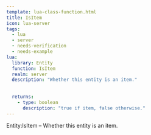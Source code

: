 ```yaml
---
template: lua-class-function.html
title: IsItem
icon: lua-server
tags:
  - lua
  - server
  - needs-verification
  - needs-example
lua:
  library: Entity
  function: IsItem
  realm: server
  description: "Whether this entity is an item."
  
  
  returns:
    - type: boolean
      description: "true if item, false otherwise."
---
```


<div class="lua__search__keywords">
Entity:IsItem &#x2013; Whether this entity is an item.
</div>
